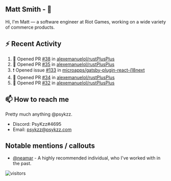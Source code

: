 <!--
[![PsyKzz's github stats](https://github-readme-stats.vercel.app/api?username=psykzz&show_icons=true)](https://github.com/anuraghazra/github-readme-stats)
-->

## Matt Smith - 👋
Hi, I'm Matt — a software engineer at Riot Games, working on a wide variety of commerce products.

## ⚡ Recent Activity

<!--START_SECTION:activity-->
1. 💪 Opened PR [#38](https://github.com/alexemanuelol/rustPlusPlus/pull/38) in [alexemanuelol/rustPlusPlus](https://github.com/alexemanuelol/rustPlusPlus)
2. 💪 Opened PR [#35](https://github.com/alexemanuelol/rustPlusPlus/pull/35) in [alexemanuelol/rustPlusPlus](https://github.com/alexemanuelol/rustPlusPlus)
3. ❗️ Opened issue [#133](https://github.com/microapps/gatsby-plugin-react-i18next/issues/133) in [microapps/gatsby-plugin-react-i18next](https://github.com/microapps/gatsby-plugin-react-i18next)
4. 💪 Opened PR [#34](https://github.com/alexemanuelol/rustPlusPlus/pull/34) in [alexemanuelol/rustPlusPlus](https://github.com/alexemanuelol/rustPlusPlus)
5. 💪 Opened PR [#32](https://github.com/alexemanuelol/rustPlusPlus/pull/32) in [alexemanuelol/rustPlusPlus](https://github.com/alexemanuelol/rustPlusPlus)
<!--END_SECTION:activity-->


## 📫 How to reach me

Pretty much anything @psykzz.

- Discord: PsyKzz#4695
- Email: psykzz@psykzz.com


## Notable mentions / callouts

 - [@neamar](https://github.com/neamar) - A highly recommended individual, who I've worked with in the past.


![visitors](https://visitor-badge.glitch.me/badge?page_id=psykzz/psykzz)


